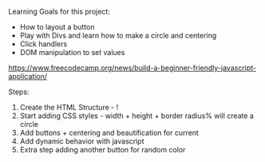 Learning Goals for this project:

- How to layout a button
- Play with Divs and learn how to make a circle and centering
- Click handlers
- DOM manipulation to set values 

https://www.freecodecamp.org/news/build-a-beginner-friendly-javascript-application/

Steps:
1. Create the HTML Structure - !
2. Start adding CSS styles - width + height + border radius% will create a circle
3. Add buttons + centering and beautification for current
4. Add dynamic behavior with javascript
5. Extra step adding another button for random color 

